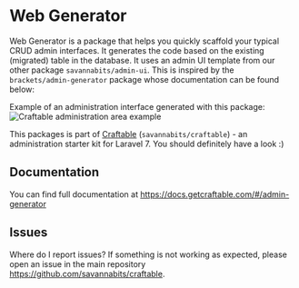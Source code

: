 # Web Generator

Web Generator is a package that helps you quickly scaffold your typical CRUD admin interfaces. It generates the code based on the existing (migrated) table in the database. It uses an admin UI template from our other package `savannabits/admin-ui`.
This is inspired by the `brackets/admin-generator` package whose documentation can be found below:

Example of an administration interface generated with this package:
![Craftable administration area example](https://docs.getcraftable.com/assets/posts-crud.png "Craftable administration area example")

This packages is part of [Craftable](https://github.com/savannabits/craftable) (`savannabits/craftable`) - an administration starter kit for Laravel 7. You should definitely have a look :)


## Documentation
You can find full documentation at https://docs.getcraftable.com/#/admin-generator

## Issues
Where do I report issues?
If something is not working as expected, please open an issue in the main repository https://github.com/savannabits/craftable.
